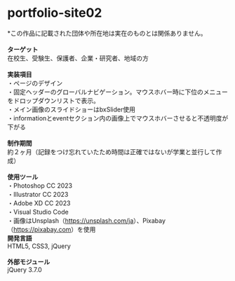 # portfolio-site02
*この作品に記載された団体や所在地は実在のものとは関係ありません。<br>
<br>
<b>ターゲット</b><br>
在校生、受験生、保護者、企業・研究者、地域の方<br>
<br>
<b>実装項目</b><br>
・ページのデザイン<br>
・固定ヘッダーのグローバルナビゲーション。マウスホバー時に下位のメニューをドロップダウンリストで表示。<br>
・メイン画像のスライドショーはbxSlider使用<br>
・informationとeventセクション内の画像上でマウスホバーさせると不透明度が下がる<br>
<br>
<b>制作期間</b><br>
約２ヶ月（記録をつけ忘れていたため時間は正確ではないが学業と並行して作成）<br>
<br>
<b>使用ツール</b><br>
・Photoshop CC 2023<br>
・Illustrator CC 2023<br>
・Adobe XD CC 2023<br>
・Visual Studio Code<br>
・画像はUnsplash（<a href="https://unsplash.com/ja">https://unsplash.com/ja</a>）、Pixabay（<a href="https://pixabay.com">https://pixabay.com</a>）を使用
<br>
<b>開発言語</b><br>
HTML5, CSS3, jQuery<br>
<br>
<b>外部モジュール</b><br>
jQuery 3.7.0
